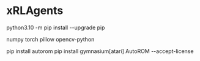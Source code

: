 # xRLAgents


python3.10 -m pip install --upgrade pip


numpy
torch
pillow
opencv-python

pip install autorom
pip install gymnasium[atari]
AutoROM --accept-license
